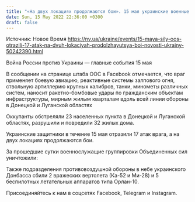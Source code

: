 ```yaml
---
title: "«На двух локациях продолжаются бои». 15 мая украинские военные отбили 17 атак, уничтожили 11 единиц техники и 7 воздушных целей — штаб ООС"
date: Sun, 15 May 2022 22:36:00 +0300
draft: false
---
```

Источник: Новое Время https://nv.ua/ukraine/events/15-maya-sily-oos-otrazili-17-atak-na-dvuh-lokaciyah-prodolzhayutsya-boi-novosti-ukrainy-50242390.html


Война России против Украины — главные события 15 мая

В сообщении на странице штаба ООС в Facebook отмечается, что враг применяет боевую авиацию, реактивные системы залпового огня, ствольную артиллерию крупных калибров, танки, минометы различных систем, наносит ракетно-бомбовые удары по гражданским объектам инфраструктуры, мирным жилым кварталам вдоль всей линии обороны в Донецкой и Луганской областях

Оккупанты обстреляли 23 населенных пункта в Донецкой и Луганской областях, разрушили и повредили 32 жилых дома.

Украинские защитники в течение 15 мая отразили 17 атак врага, а на двух локациях продолжаются бои.

За прошедшие сутки военнослужащие группировки Объединенных сил уничтожили:

Также подразделения противовоздушной обороны в небе украинского Донбасса сбили 2 вражеских вертолета (Ка-52 и Ми-28) и 5 беспилотных летательных аппаратов типа Орлан-10.

Присоединяйтесь к нам в соцсетях Facebook, Telegram и Instagram.
